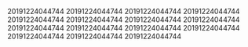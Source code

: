 20191224044744
20191224044744
20191224044744
20191224044744
20191224044744
20191224044744
20191224044744
20191224044744
20191224044744
20191224044744
20191224044744
20191224044744
20191224044744
20191224044744
20191224044744
